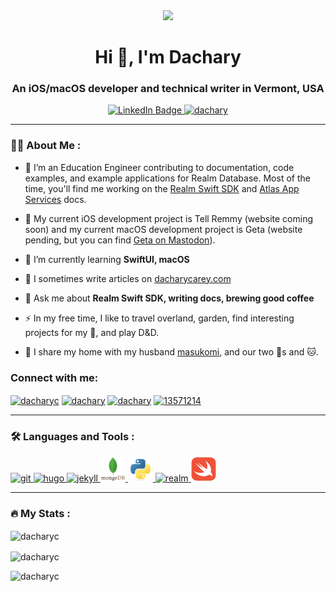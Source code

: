 
<!---
dacharyc/dacharyc is a ✨ special ✨ repository because its `README.md` (this file) appears on your GitHub profile.
You can click the Preview link to take a look at your changes.
--->

<div id="header" align="center">
  <img src="https://media.giphy.com/media/Lny6Rw04nsOOc/giphy.gif"/>
</div>

<h1 align="center">Hi 👋, I'm Dachary</h1>
<h3 align="center">An iOS/macOS developer and technical writer in Vermont, USA</h3>

<div id="badges" align="center">
  <a href="https://www.linkedin.com/in/dachary/">
    <img src="https://img.shields.io/badge/LinkedIn-blue?style=for-the-badge&logo=linkedin&logoColor=white" alt="LinkedIn Badge"/>
  </a>
  <a href="https://mstdn.social/@dachary">
    <img src="https://raw.githubusercontent.com/FortAwesome/Font-Awesome/6.x/svgs/brands/mastodon.svg" width="40" height="40" alt="dachary">
  </a>
</div>

---
### :woman_technologist: About Me :

- :telescope: I’m an Education Engineer contributing to documentation, code examples, and example applications for Realm Database.
  Most of the time, you'll find me working on the [Realm Swift SDK](https://www.mongodb.com/docs/realm/sdk/swift/) and [Atlas App Services](https://www.mongodb.com/docs/atlas/app-services/) docs.

- :iphone: My current iOS development project is Tell Remmy (website coming soon) and my current macOS development project is Geta (website pending, but you can find [Geta on Mastodon](https://corporaterunaways.social/@geta)).

- 🌱 I’m currently learning **SwiftUI, macOS**

- 📝 I sometimes write articles on [dacharycarey.com](dacharycarey.com)

- 💬 Ask me about **Realm Swift SDK, writing docs, brewing good coffee**

- :zap: In my free time, I like to travel overland, garden, find interesting projects for my 🚜, and play D&D.

- :house_with_garden: I share my home with my husband [masukomi](https://github.com/masukomi), and our two 🐶s and 🐱.

<h3 align="left">Connect with me:</h3>
<p align="left">
<a href="https://dev.to/dacharyc" target="blank"><img align="center" src="https://raw.githubusercontent.com/rahuldkjain/github-profile-readme-generator/master/src/images/icons/Social/devto.svg" alt="dacharyc" height="30" width="40" /></a>
<a href="https://mstdn.social/@dachary" target="blank"><img align="center" src="https://raw.githubusercontent.com/FortAwesome/Font-Awesome/6.x/svgs/brands/mastodon.svg" alt="dachary" height="30" width="40" /></a>
<a href="https://linkedin.com/in/dachary" target="blank"><img align="center" src="https://raw.githubusercontent.com/rahuldkjain/github-profile-readme-generator/master/src/images/icons/Social/linked-in-alt.svg" alt="dachary" height="30" width="40" /></a>
<a href="https://stackoverflow.com/users/13571214" target="blank"><img align="center" src="https://raw.githubusercontent.com/rahuldkjain/github-profile-readme-generator/master/src/images/icons/Social/stack-overflow.svg" alt="13571214" height="30" width="40" /></a>
</p>

---

### :hammer_and_wrench: Languages and Tools :

<p align="left"> <a href="https://git-scm.com/" target="_blank" rel="noreferrer"> <img src="https://www.vectorlogo.zone/logos/git-scm/git-scm-icon.svg" alt="git" width="40" height="40"/> </a> <a href="https://gohugo.io/" target="_blank" rel="noreferrer"> <img src="https://api.iconify.design/logos-hugo.svg" alt="hugo" width="40" height="40"/> </a> <a href="https://jekyllrb.com/" target="_blank" rel="noreferrer"> <img src="https://www.vectorlogo.zone/logos/jekyllrb/jekyllrb-icon.svg" alt="jekyll" width="40" height="40"/> </a> <a href="https://www.mongodb.com/" target="_blank" rel="noreferrer"> <img src="https://raw.githubusercontent.com/devicons/devicon/master/icons/mongodb/mongodb-original-wordmark.svg" alt="mongodb" width="40" height="40"/> </a> <a href="https://www.python.org" target="_blank" rel="noreferrer"> <img src="https://raw.githubusercontent.com/devicons/devicon/master/icons/python/python-original.svg" alt="python" width="40" height="40"/> </a> <a href="https://realm.io/" target="_blank" rel="noreferrer"> <img src="https://raw.githubusercontent.com/bestofjs/bestofjs-webui/8665e8c267a0215f3159df28b33c365198101df5/public/logos/realm.svg" alt="realm" width="40" height="40"/> </a> <a href="https://developer.apple.com/swift/" target="_blank" rel="noreferrer"> <img src="https://raw.githubusercontent.com/devicons/devicon/master/icons/swift/swift-original.svg" alt="swift" width="40" height="40"/> </a> </p>

---

### :fire: My Stats :

<p><img align="center" src="https://github-readme-streak-stats.herokuapp.com/?user=dacharyc&theme=radical" alt="dacharyc" /></p>

<p><img align="center" src="https://github-readme-stats.vercel.app/api?username=dacharyc&hide_rank=true&show_icons=true&theme=radical&locale=en" alt="dacharyc" /></p>

<p><img align="left" src="https://github-readme-stats.vercel.app/api/top-langs?username=dacharyc&show_icons=true&theme=radical&locale=en&layout=compact" alt="dacharyc" /></p>
